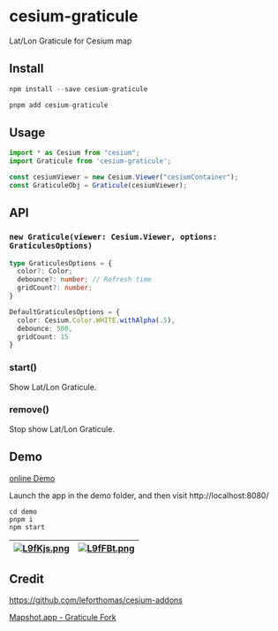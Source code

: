 # cesium-graticule

Lat/Lon Graticule for Cesium map

## Install

```js
npm install --save cesium-graticule

pnpm add cesium-graticule
```

## Usage

```ts
import * as Cesium from "cesium";
import Graticule from 'cesium-graticule';

const cesiumViewer = new Cesium.Viewer("cesiumContainer");
const GraticuleObj = Graticule(cesiumViewer);
```

## API

### ``new Graticule(viewer: Cesium.Viewer, options: GraticulesOptions)``

```ts
type GraticulesOptions = {
  color?: Color;
  debounce?: number; // Refresh time
  gridCount?: number;
}

DefaultGraticulesOptions = {
  color: Cesium.Color.WHITE.withAlpha(.5),
  debounce: 500,
  gridCount: 15
}
```

### start()

Show Lat/Lon Graticule.

### remove()

Stop show Lat/Lon Graticule.

## Demo

[online Demo](https://cesium-graticule.vercel.app/)

Launch the app in the demo folder, and then visit http://localhost:8080/

```node
cd demo
pnpm i
npm start
```

| [![L9fKjs.png](https://s1.ax1x.com/2022/04/08/L9fKjs.png)](https://imgtu.com/i/L9fKjs) | [![L9fFBt.png](https://s1.ax1x.com/2022/04/08/L9fFBt.png)](https://imgtu.com/i/L9fFBt) |
| ------- | ------- |

## Credit

https://github.com/leforthomas/cesium-addons

[Mapshot.app - Graticule Fork](https://mapshot.app/#editorvisible=true&autorun=true&drawerposition=67.05&code=FAegVGwARlDCB7ADgTwE4EsDmALALlACLYZ4CGANgIJoDOApgHaUB0GCANFAJKMDGLKACYADEICM0WABkMfJgwAmUAK6NF9NFDw56UKkjJ9dUWfMYMuANU212jYSxFQAFDr0AiMwvoeAlADcUFJQKAgqUAC2ZChQjAgEKgzaOBi0UABmGBR69AAe8kgEGA58CJFIFBhk%2FHoA7qQ4KXreFvSCISEAmuFRMVAIAEbkJVBkUGWoAxnNpnI%2BY3gAXJ0wUPh4SEsgIHV7LGSGxu0IaFggVeYMtCDS3HAAogByAMoPALRCTquwAGKnAGt6MoMmhyis1hskLRtiAsI0VIMWGVIhd6BlTjpymQbvI7CpIu8yIpFAgLD8QMBgBgKpioABvaDwMhoPD0Ow1IQcJmICinblQKBWDD0OqaAVQACyZB0Y3ScHZGAJ0p0EoASvQ%2BORGFgchLpGRBvQKLyclr7BKAAoICgoKqMeimzV4C1Mp70Fm%2FFkvPiUFnAAC%2BmTBkSgAHI8UrImGAtTaay1jj4IqCcHyuHIwSY8AcgQAG4isVaAC8cVFQsLmhcHkzkUQjBGDrQ%2FljBdFmhYSXoACEwXUGGgNSjIkwNIoNbQbSoXWSoKW8GgVPRY9SMi4FfjIixfh68Co0PRCPQ2eaySxaCokEhMbRuNEsPQNepNCUsJaMHljTLgS4%2FH56TsgAkSoAtaaAPRmgBkKoA9KaAIDGgB%2FaoA8wqAEx2gDL5vBgAEvoAaMqACCagBgLkybZFiwB6ThQ072D6lB6KWDTqAgdQsBoBbyO%2Bn4UGqMrsLGAagCAgAA%2BoA9CqAOlGgD0qYA%2FvnAARHa0OY7QZHkZDjPOi7LhJlZoOeMksNetB4JaYJ4rQLzkA%2BtAsHJCksEwho5MoSlLiuuZQBogzhLUc5QAArCIIixo5FA4ngGqguyTSlj5wBlBYBD0toCDsYo1QWFweAIEeWAHuyUBBqWG5RiqOCxpFOkMlA0lMPQXC%2BiOaBkJVNR5km2VQJJaCFWSxUxZKVAABoAPpWFQ0gAKoPFwoLlHALIpelhypHwNA1bETVDtquoqUV0VQMaVTQggGDKE1ZUOiwupDOt7WbYatBcJEJQ3WQeSVfQ2RcJa3BcGCagHe5%2BUOceUQlOkpYANpMiITgiAAbAA7B5ErgyI4hCHDYNOMj8NOCjgrg%2BIGNcqjWNQOITgSl8IgSh5JNMuICPAAAuiw0RIG4cXEoltCBFSOb%2Fel%2B2IGoeDdjiVFEx5vk85gij8w27m81LrmC8L4sEDNjAqP5mB4LE86swlNS0C4ADMnPABkaing4D54A8eRsg2wqir%2BDJUoKjllGgTZA1AwN07Grv%2FTFDSKKq6zPbgBBNb6jANbQftQI5pDueIkNxxiWguI52tQD5oRQAAPKWpBBCgADUJd%2BM7gqCmnriOXk7k5%2FXBdQEXUB5GXFeMlXVfu57WlJDgLgOnUzKsoqnIuPXIAtwQsBByHsTT4nsC6Ng%2BB%2FnHgrcVvTJu4b7k%2B6npyuA1WglBo9dhUE5%2F5PnEynH3OQ6jo1%2FPu35eVz3hvAzfeR0%2B5VVNBkC0nIAEDwKA7UnPtFwvdbA%2FzfnTLg20MC7X2pzbuGAZgwO%2Fr%2Ff%2BxZ8GqGfFkB0ihO5Mm7gePcHsoArRqGtFgXU%2BoDWGg8TeWUmTbygJQ%2FcDhaE6hyGZEMk1WQIBmkgOaC0YguHIVtCBKCoGKGRFNcejBJEoAACoIGEdNGq4i5BqOwX4JknNuLcwIP5I0FAvbD1MIaY0ToLa%2FmVlAa8tp7SZVLDY60biSiOhtGaGcjAnHACOu0JAmBboujzOyA4JIM52KsZzUJWkImkAwNE0yxJFAuFcXaXxHNnF8H3AeBsNs7YEFLFbMpTA8AOzqME025tAmqCQIob8BpLHWjsIEg2ZDd7%2FXMGyEsyZNwsG0aI3Rc1BETWURyIJ0kMqMAVA2TQXS0lkl%2FOg5qLJ45MHchY40pkn5YBfkyGuLhT4twbtfO%2BT8ghlwwGQ7ulzBj7ISaZK2LhHlsLdlNBA7lcoEjGX8sRUzxp1lmYlFwSJtLrMYFswUmDXCDGBh4NIBo8AeDphXX0IiWB8h1KQFQGgAE1I7AS%2BEe4NBsMOXoXFKV8UcSpSLQZ5KmXEpUt3GFCBun2Hcsg1Bij6UTNmnITR2iVEwL%2BVs7ipizb8GaSUjQaAnZd12eY4Z%2FkdJBWIgVfpBB4gj08eWQg35fwnWPOomk9BgmIqwYaqA7x45aDzk5egLlzb0Artwj2cdLxtLZB040ayem2vVVtW2NTZbHmqfbQsYbHK0BwOECg450S6vcgueyTIkUwOKTU2NeAnlV0ckasYgwDb5HKSwMUxUnVFLQCU62kaGw1vZEWiU3cvZXRcFWmp55wiynrfm0pLa8ADunDgPwnaq4ix7X21tHo60TBHc26tS6O0yMFA4Us86x0sHiKyJow7G0Fv3YenQCLw2hjChDRGbDc0j1daGAAZC%2B0qd9X3vr0M%2BqAb64iforkmlNabgpJvchkSgDA46cNzQAQmA%2BrUDGb%2F0HKsfipgJyp1cOPDwuODam2Fv5WOuOigap1AAOKS17WOkxVJ5UWycuRqj0CF1Fs%2FvBtjFc2PRrXTUupYaeOlgAPKDAAFbOgOLQOwWAgn0gDEg2jcdS26OkDqdyX10S%2BMUHHXNbHLIBTvvp2t7G1WCjqKp9TpZGH9UGiNAzxUS7loNu8GzzD7MbsdRG9dAUZUrkFLk9xpkDyRAQNEqgECE3vKIvQUL4XIsm0FJcxQGL3K3QsMDEQiCZEpaswDDLWWZ2%2F381AHYUArazAdCydtsVZi%2BgoEU%2FybJlANVIvQM5x9pEYLftcmRv9P2Aww8%2FJo%2F6UsyjvjR6tF7j3ef7ZOSdFdp5y2lngB9b8y7GM%2FoKMbFT8u0HgRfX2HCXaZE631nrV9zsXwGxYIbWG%2F3vty1gCbLgLOHDU89%2FBpZNPEOBFAAA%2FLNxdhmlhQDe0gD7FcnXGfbYt8rksVtrYvhtwUxbtsfbS4DA7%2BQjs739gQVlwzAVbnGaCuQ0yIVjzmS4BZ9AmDLKGSG%2BwmzdNYMJ4yl0zKoAAD5YrxXZi4WGFcAA%2BwuJhkvUk1olJLXUpX5%2FrFw7whfFqDLSvrWCntQDgwQnbaOq6a9LDtzHQSdtcCe1ezhZXPrqBnkA5pVRInpBSnV8oSBpx%2Fbli3FZaBWv4R2eljHxYZGTf7SZu%2BIgt0A%2FF9kEPraw%2FT3N5H0HAA%2FZPsfx3x6cpDiusAntx0uQH8bQfu7p4nbKV1Efu6CkB%2FIGP%2Bn5uygTxioxVeoAp7T%2FXwdTQm8yj%2FGsHb%2Bf%2FcPUD8H%2FTnmK%2BR5r89CgpfPM96LUnqAqfZ%2BGfn333PGLB9aGiHkVLxeq6l%2Bm%2BHyf0eZ%2F6aP03nULeq%2Ft8P5ibvWer858f1gErZWF3KGd9EIEpV9z1DpWFpoKdloPEA4AeGBk0AgDMC6DkLQEyAHnljvi4Agc9k6kIP3h9lwO8G9FsjvoHvlsgcPupk5ugRvjqK9NwLgSUHvn0HkMgdQeNmgRgTKFgW9KVsILgcPkXgQXgeNiQRgeQVAGwdPEIIltsloE1jOhQDqCVpcu4lRqKnwLQKJmJu5DkjynCtdPfHyGgBXMWLzmZjhlQg4IYQFhoT0jOuZvtDoKDiwITN3NEEMtUBQKDsTgwt%2BJgKwOCuoigEgDah4LyKcB4FwKYT3DaKcKDmUDoZHgGNfnjllG%2FtPGhukLCj0n7hIeyhoOolWsbqlk5svoQbvowfls3uwUbiIc%2FgPvqtoPga9pZp9gQj9tplHngepqDuDpDiVm7ArPgeFB1unI5L1NIZ9iUTIVAEMeprLhjk6nnuMcMVACXIbpDlti3Fgq0c9rzm5nZg8A5qZpHvMaWPpr1J5k6i4BMagVKD1LZiwrsRbrIskKEQcXMTITIpwoKGVmRmQCPNVPtIlDIpcoYLKCDLjlXOck1rkTKEEOCc%2BlwatvHHwZUjVGrBrKQCgHrgFjKDgP3EmkPOWG4aTpMnIBnIIU1hvK8TIoCViW7jiTYviSCoSXwMSVgPdEUUWleslvQFgPgSlGlBlAbMMVeo5GyLbAAmSNEqyIQA8BRpooQJKC8C4BoFyTqCwClL8B%2BD%2BHLHpJqGkMzubtOpkFBl6j8gMuESWJHsKRUgQh4CIAAA0PAeBQCi7aA5FfZQAeDiAAActp9pke1eIyUYYyppLAXQDw0g0gwmAA6r6W3v6UCoEepBGQABLcDqI7ENA6ARbiJkAuB2FXq5oWla5Wmem2kRn%2BArFmE%2BIOiZJxLyEMnKHia9pyKCpKIiJk7zSNoxDiqQo1AGKUn6lRGnBkmt65plACwY4ACkHB5ZVc3%2B9AQaM%2BwxXAUuzK2RtsyUVaY0hpV68R3co5DYH2ZcbCnCpi7xSRMocBSWOyFK0u9Aq5FSMiKBCxS%2Baebg0xoxWAcOmuFRAhr%2BJ23RY53B4U1cnW4JpYhecJ0JtBm%2B8JBAixWeveKxHx5GLiLIlAOQVi%2FxOylJB8IJwFAxiB1BYx8xUxRFxBiJNQ6sLIqJ6JKFOg2Jg8tJKYJO9JihTJS5veFuFJmJ9FuJI8dJrZDJhRmBMFQ5VcHJXJ3BPJnJfJ8SRaxpBABZpYkU4peAkp0pqUcpCpnJGKKpCAapn42SmpB4fAOpGyuu%2BpWaRpMi3ROhmaLpVptpTwDpgO%2BJQZIZYZkZMZrlOhLASZKZaZjQmZOA2ZuZbCgW%2BSsS2StZih9ZYmjZkCe0QqLFei7Zi0XZVOiUvZmJ%2FZppoldqrge5eAqWk5oh05s585GcZIlKHKd57FeA65a52gyknFu5PRMoh5x23ELUGk5UqK5kZAWKEGhpsYDGzS5VCSbFMFDV9VLctAGKlUpp7kHgdQqQbIwRUQL4esFgQ1ViXqHGaxm17Meu%2BZ9lpY1pNpTlFcilbpDwAAjioDKEEQ%2BlgopQ5XaWWddR4HpNalKIdTUB4M9a4K9WdcWe9VdS6W6VQA2NapLIlADcdvjuLt7gCkxcCgJYoRThKtTrTvThLkzhsqJb8iIu5IxaMgSaxYuSJazq4OighcKvilVTeaSt7gzYSsynHLShMH8hzkzUpRLjzezdUakXyocU2Qoi2ToooelWyNTsKlsn5Akm8pYtWdkoYcLWSDOhaTOhiA2KDgAAYuSppEwhb6CeEUB63a3ZAmimmRGmkzqDruLxmuGo3xksDdjSBUBwAADS9t047iEZ1hOAoOAALDOjpHaPQM7aMvOUZBHduNwGGb1FQE8IQL1MJkNOoncE8KNBSeqRQMJhkBkAwMsGWHxd2YwEIF8nNeNoDs4CHVwLTQQIDu8JDDGSINOjIvQCgPQAXUXceFHQGVjYlIbCwAAFoPBqjCYzrJqYAABeZI5A%2BdmA8IjAoOjdJ%2BbhiZpwGA89DYlAwmy9JQYyzwqZaoi%2Bm929u9i9B9JAjAx9Twp9M6Klcg%2B9h9q9s1GKG9qNNgrIL9S9t9btwm6i6iwmko5939mgLo9WN9K9LAIDloYd9WkdRMiDlE3YKAxAOkNQ8goONi7ono3o9WLILguM2cLAHpcMUAHpTg9AkMXALAQuHC8tCSqKjdg1hc1dq2gY9GTSfKRl2pdgZlaUxauaigaU4eTg4g3quG1Chs1NCp4jFeLAUjRhPCwg8jYjnJd8KjPqDg4gccuj2cXEPDCqfKONSyeN5hzOxavy0cSYpYySUcMcymAyEuJNeJ5dldMi1u2STjOIyIVQNSAdwcD%2BohM6PjUqdjpkfAgTDYiZYc%2BA7BohxiW%2BXNGVNQACZA1UwCSAoC4CCV0ChOYh8G9KKiOK5dKNZN5dI94KvJdOBs5M2cXA7dBjMjpQ5dxjVIOwIDhAwmUA7tntXtUA6dmd3A2dUAqZ3U6ijSpjs4ylkDalMpmlipdVxalyV0U4bI7kPaipYh4lfJ7kqeGzpEbIqT6W7utATwCQ6ii4%2FA34tkXCrk2SLgxz7uXmipfJz%2BkM3kcONMZzJQFzhzye5zMtVzeANz5s9zqTDAkUigXsLg9BasoL1ztzvozWXmIL7IXz7dul%2BlP4ohXR%2F06WLwmoS18N%2BViLgLTpMLZIcLhZZ1CMIgZZxLpLcFmL6QTmHgYY5LqxrgNL6g6Q2uDLEMzLJQJLfACxDjmotLHL4YXLJWhjetAAJPSB8%2FUwGDaSqyywIIYIoEZFNC4FyOGCIGGH4AGCq%2BCYDlpRsWFFHh4E5TGR4C8GWaDoqTzra4Dh4PaY66WQGHrZ091cks5CoFgC8MmnUL8DVCOLQJaJoOK7S5mspK2GpEotk1pJoIMmQA%2BHAMFTqH9reiIHIxFBdI8%2B4yPBODvT3RWpoOKQizUpgFi3OAYUyEqlWCYpzGVsJowLaAMNWz7noO4KVNKzbi5HkMAGCCwEMAONEhcim5FI2JoJzIG5pIAjVMiLmw%2BIolkg8NEvuWkHbFWL2noc24KK2yqu28m%2B2OpPO2QL4upNu7u0Vfu%2BVCqh4MRJW%2BtWe5zGe04kAA)
